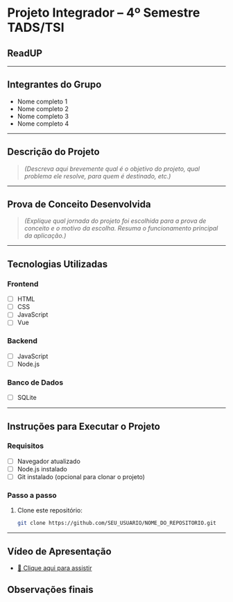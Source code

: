 # Projeto Integrador – 4º Semestre TADS/TSI

## ReadUP

---

## Integrantes do Grupo

- Nome completo 1 
- Nome completo 2 
- Nome completo 3 
- Nome completo 4

---

## Descrição do Projeto

> *(Descreva aqui brevemente qual é o objetivo do projeto, qual problema ele resolve, para quem é destinado, etc.)*

---

## Prova de Conceito Desenvolvida

> *(Explique qual jornada do projeto foi escolhida para a prova de conceito e o motivo da escolha. Resuma o funcionamento principal da aplicação.)*

---

## Tecnologias Utilizadas

### Frontend

- [ ] HTML
- [ ] CSS
- [ ] JavaScript
- [ ] Vue

### Backend

- [ ] JavaScript
- [ ] Node.js

### Banco de Dados

- [ ] SQLite

---

## Instruções para Executar o Projeto

### Requisitos

- [ ] Navegador atualizado
- [ ] Node.js instalado
- [ ] Git instalado (opcional para clonar o projeto)

### Passo a passo

1. Clone este repositório:
   ```bash
   git clone https://github.com/SEU_USUARIO/NOME_DO_REPOSITORIO.git

---

## Vídeo de Apresentação

-  [🎥 Clique aqui para assistir]()

##  Observações finais



